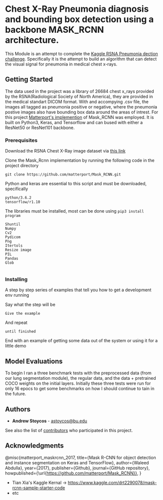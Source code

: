 # Chest X-Ray Pneumonia diagnosis and bounding box detection using a backbone MASK_RCNN architecture. 

This Module is an attempt to complete the [Kaggle RSNA Pneumonia dection challenge](https://www.kaggle.com/c/rsna-pneumonia-detection-challenge). Specifically it is the attempt to build an algorithm that can detect the visual signal for pneumonia in medical chest x-rays. 

## Getting Started

The data used in the project was a library of 26684 chest x_rays provided by the RSNA(Radiological Society of North America), they are provided in the medical standart DICOM format. With and accompying .csv file, the images all tagged as pneumonia positive or negative, where the pneumonia postive images also have bounding box data around the areas of intrest. 
For this project [Matterport's implemention](https://github.com/matterport/Mask_RCNN) of Mask_RCNN was employed. It is built on Python3, Keras, and Tensorflow and can bused with either a ResNet50 or ResNet101 backbone. 


### Prerequisites

Download the RSNA Chest X-Ray image dataset via [this link](https://www.kaggle.com/c/rsna-pneumonia-detection-challenge/data)

Clone the Mask_Rcnn implementation by running the following code in the project directory 

```
git clone https://github.com/matterport/Mask_RCNN.git
```
Python and keras are essential to this script and must be downloaded, specifically 
```
python/3.6.2 
tensorflow/r1.10 
```

The libraries must be installed, most can be done using ``` pip3 install program ```

```
Shuntil 
Numpy 
Cv2 
Pydicom 
Png 
Itertols 
Resize image 
PIL 
Pandas 
Glob 


```

### Installing

A step by step series of examples that tell you how to get a development env running

Say what the step will be

```
Give the example
```

And repeat

```
until finished
```

End with an example of getting some data out of the system or using it for a little demo

## Model Evaluations 

To begin I ran a three benchmark tests with the preprocessed data (from our lung segmentation module), the regular data, and the data + pretrained COCO weights on the initial layers.  Initially these three tests were run for only 16 epocs to get some benchmarks on how I should continue to tain in the future. 



## Authors

* **Andrew Stoycos** - astoycos@bu.edu

See also the list of [contributors](https://github.com/your/project/contributors) who participated in this project.

## Acknowledgments

@misc{matterport_maskrcnn_2017,
  title={Mask R-CNN for object detection and instance segmentation on Keras and TensorFlow},
  author={Waleed Abdulla},
  year={2017},
  publisher={Github},
  journal={GitHub repository},
  howpublished={\url{https://github.com/matterport/Mask_RCNN}},
}
* Tian Xia's Kaggle Kernal -> https://www.kaggle.com/drt2290078/mask-rcnn-sample-starter-code
* etc
